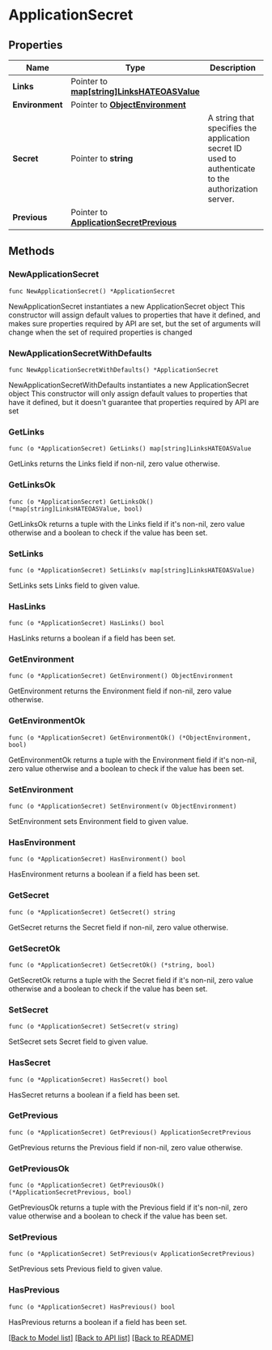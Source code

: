 # ApplicationSecret

## Properties

Name | Type | Description | Notes
------------ | ------------- | ------------- | -------------
**Links** | Pointer to [**map[string]LinksHATEOASValue**](LinksHATEOASValue.md) |  | [optional] [readonly] 
**Environment** | Pointer to [**ObjectEnvironment**](ObjectEnvironment.md) |  | [optional] 
**Secret** | Pointer to **string** | A string that specifies the application secret ID used to authenticate to the authorization server. | [optional] [readonly] 
**Previous** | Pointer to [**ApplicationSecretPrevious**](ApplicationSecretPrevious.md) |  | [optional] 

## Methods

### NewApplicationSecret

`func NewApplicationSecret() *ApplicationSecret`

NewApplicationSecret instantiates a new ApplicationSecret object
This constructor will assign default values to properties that have it defined,
and makes sure properties required by API are set, but the set of arguments
will change when the set of required properties is changed

### NewApplicationSecretWithDefaults

`func NewApplicationSecretWithDefaults() *ApplicationSecret`

NewApplicationSecretWithDefaults instantiates a new ApplicationSecret object
This constructor will only assign default values to properties that have it defined,
but it doesn't guarantee that properties required by API are set

### GetLinks

`func (o *ApplicationSecret) GetLinks() map[string]LinksHATEOASValue`

GetLinks returns the Links field if non-nil, zero value otherwise.

### GetLinksOk

`func (o *ApplicationSecret) GetLinksOk() (*map[string]LinksHATEOASValue, bool)`

GetLinksOk returns a tuple with the Links field if it's non-nil, zero value otherwise
and a boolean to check if the value has been set.

### SetLinks

`func (o *ApplicationSecret) SetLinks(v map[string]LinksHATEOASValue)`

SetLinks sets Links field to given value.

### HasLinks

`func (o *ApplicationSecret) HasLinks() bool`

HasLinks returns a boolean if a field has been set.

### GetEnvironment

`func (o *ApplicationSecret) GetEnvironment() ObjectEnvironment`

GetEnvironment returns the Environment field if non-nil, zero value otherwise.

### GetEnvironmentOk

`func (o *ApplicationSecret) GetEnvironmentOk() (*ObjectEnvironment, bool)`

GetEnvironmentOk returns a tuple with the Environment field if it's non-nil, zero value otherwise
and a boolean to check if the value has been set.

### SetEnvironment

`func (o *ApplicationSecret) SetEnvironment(v ObjectEnvironment)`

SetEnvironment sets Environment field to given value.

### HasEnvironment

`func (o *ApplicationSecret) HasEnvironment() bool`

HasEnvironment returns a boolean if a field has been set.

### GetSecret

`func (o *ApplicationSecret) GetSecret() string`

GetSecret returns the Secret field if non-nil, zero value otherwise.

### GetSecretOk

`func (o *ApplicationSecret) GetSecretOk() (*string, bool)`

GetSecretOk returns a tuple with the Secret field if it's non-nil, zero value otherwise
and a boolean to check if the value has been set.

### SetSecret

`func (o *ApplicationSecret) SetSecret(v string)`

SetSecret sets Secret field to given value.

### HasSecret

`func (o *ApplicationSecret) HasSecret() bool`

HasSecret returns a boolean if a field has been set.

### GetPrevious

`func (o *ApplicationSecret) GetPrevious() ApplicationSecretPrevious`

GetPrevious returns the Previous field if non-nil, zero value otherwise.

### GetPreviousOk

`func (o *ApplicationSecret) GetPreviousOk() (*ApplicationSecretPrevious, bool)`

GetPreviousOk returns a tuple with the Previous field if it's non-nil, zero value otherwise
and a boolean to check if the value has been set.

### SetPrevious

`func (o *ApplicationSecret) SetPrevious(v ApplicationSecretPrevious)`

SetPrevious sets Previous field to given value.

### HasPrevious

`func (o *ApplicationSecret) HasPrevious() bool`

HasPrevious returns a boolean if a field has been set.


[[Back to Model list]](../README.md#documentation-for-models) [[Back to API list]](../README.md#documentation-for-api-endpoints) [[Back to README]](../README.md)


